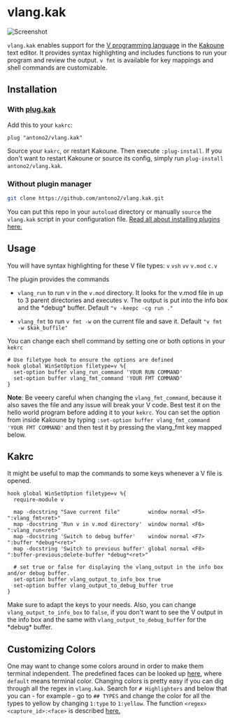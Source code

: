 
# vlang.kak
![Screenshot](https://i.imgur.com/uZ8lCAj.png)

`vlang.kak` enables support for the [V programming language](https://vlang.io/) in the [Kakoune](https://github.com/mawww/kakoune) text editor.
It provides syntax highlighting and includes functions to run your program and review the output.
`v fmt` is available for key mappings and shell commands are customizable.


## Installation

### With [plug.kak](https://github.com/andreyorst/plug.kak)

Add this to your `kakrc`:

```kak
plug "antono2/vlang.kak"
```

Source your `kakrc`, or restart Kakoune. Then execute `:plug-install`.
If you don't want to restart Kakoune or source its config, simply run `plug-install antono2/vlang.kak`.

### Without plugin manager

```sh
git clone https://github.com/antono2/vlang.kak.git
```
You can put this repo in your `autoload` directory or manually `source` the `vlang.kak` script in your configuration file.
[Read all about installing plugins here.](https://github.com/mawww/kakoune/wiki/Installing-Plugins)






## Usage

You will have syntax highlighting for these V file types:
`v` `vsh` `vv` `v.mod` `c.v`

The plugin provides the commands
-  `vlang_run` to run v in the `v.mod` directory.
 It looks for the v.mod file in up to 3 parent directories and executes v.
 The output is put into the info box and the \*debug\* buffer.
 Default `"v -keepc -cg run ."`
 
- `vlang_fmt` to run `v fmt -w` on the current file and save it.
Default `"v fmt -w $kak_buffile"`

You can change each shell command by setting one or both options in your `kekrc`
```kak
# Use filetype hook to ensure the options are defined
hook global WinSetOption filetype=v %{
  set-option buffer vlang_run_command 'YOUR RUN COMMAND'
  set-option buffer vlang_fmt_command 'YOUR FMT COMMAND'
}
```
**Note**: Be veeery careful when changing the `vlang_fmt_command`, because it also saves the file and any issue will break your V code. Best test it on the hello world program before adding it to your `kekrc`.
You can set the option from inside Kakoune by typing
`:set-option buffer vlang_fmt_command 'YOUR FMT COMMAND'`
and then test it by pressing the vlang_fmt key mapped below.

## Kakrc

It might be useful to map the commands to some keys whenever a V file is opened.

```kak
hook global WinSetOption filetype=v %{
  require-module v
  
  map -docstring "Save current file"         window normal <F5> ":vlang_fmt<ret>"
  map -docstring 'Run v in v.mod directory'  window normal <F6> ":vlang_run<ret>"
  map -docstring 'Switch to debug buffer'    window normal <F7> ":buffer *debug*<ret>"
  map -docstring 'Switch to previous buffer' global normal <F8> ":buffer-previous;delete-buffer *debug*<ret>"
  
  # set true or false for displaying the vlang_output in the info box and/or debug buffer.
  set-option buffer vlang_output_to_info_box true
  set-option buffer vlang_output_to_debug_buffer true
}
```
Make sure to adapt the keys to your needs.
Also, you can change `vlang_output_to_info_box` to `false`, if you don't want to see the V output in the info box and the same with `vlang_output_to_debug_buffer` for the \*debug\* buffer.

## Customizing Colors
One may want to change some colors around in order to make them terminal independent. The predefined faces can be looked up [here](https://github.com/mawww/kakoune/blob/master/colors/default.kak), where `default` means terminal color.
Changing colors is pretty easy if you can dig through all the regex in `vlang.kak`. Search for `# Highlighters` and below that you can - for example - go to `## TYPES` and change the color for all the types to yellow by changing `1:type` to `1:yellow`. The function `<regex> <capture_id>:<face>` is described [here.](https://github.com/mawww/kakoune/blob/master/doc/pages/highlighters.asciidoc#general-highlighters)

